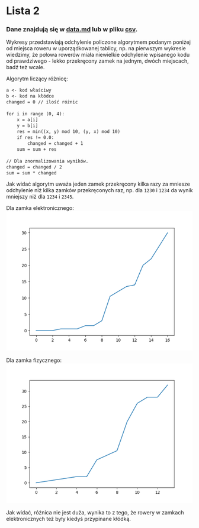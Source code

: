 # Lista 2

### Dane znajdują się w [data.md](./data.md) lub w pliku [csv](./table.csv).

Wykresy przedstawiają odchylenie policzone algorytmem podanym poniżej od miejsca roweru w uporządkowanej tablicy, np. na pierwszym wykresie wiedzimy, że połowa rowerów miała niewielkie odchylenie wpisanego kodu od prawdziwego - lekko przekręcony zamek na jednym, dwóch miejscach, badź też wcale.

Algorytm liczący różnicę:
```
a <- kod właściwy
b <- kod na kłódce
changed = 0 // ilość różnic

for i in range (0, 4):
	x = a[i]
	y = b[i]
	res = min((x, y) mod 10, (y, x) mod 10)
	if res != 0.0:
	    changed = changed + 1
	sum = sum + res

// Dla znormalizowania wyników.
changed = changed / 2
sum = sum * changed
```

Jak widać algorytm uważa jeden zamek przekręcony kilka razy za mniesze odchylenie niż kilka zamków przekręconych raz, np. dla `1230` i `1234` da wynik mniejszy niż dla `1234` i `2345`.

Dla zamka elektronicznego: 
![E.png](./E.png)

Dla zamka fizycznego: 
![K.png](./K.png)

Jak widać, różnica nie jest duża, wynika to z tego, że rowery w zamkach elektronicznych też były kiedyś przypinane kłódką.